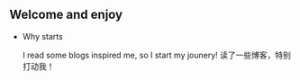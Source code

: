 

## Welcome and enjoy
* Why starts

   I read some blogs inspired me, so I start my jounery!
   读了一些博客，特别打动我！
